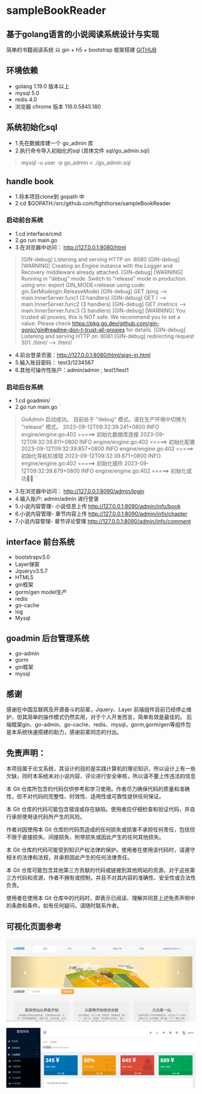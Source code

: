 # sampleBookReader
## 基于golang语言的小说阅读系统设计与实现
简单的书籍阅读系统 以 gin + h5 + bootstrap 框架搭建
[GITHUB](https://github.com/fighthorse/sampleBookReader)

## 环境依赖
+ golang 1.19.0 版本以上
+ mysql 5.0 
+ redis 4.0
+ 浏览器 chrome 版本 116.0.5845.180

## 系统初始化sql
+ 1.先在数据库建一个 go_admin 库
+ 2.执行命令导入初始化的sql (具体文件 sql/go_admin.sql)
> mysql -u user -p  go_admin < ./go_admin.sql

## handle book
+ 1.将本项目clone到 gopath 中 
+ 2.cd $GOPATH:/src/github.com/fighthorse/sampleBookReader

### 启动前台系统 
+ 1.cd interface/cmd
+ 2.go run main.go
+ 3.在浏览器中访问： http://127.0.0.1:8080/html

>[GIN-debug] Listening and serving HTTP on :8080
>[GIN-debug] [WARNING] Creating an Engine instance with the Logger and Recovery middleware already attached.
>[GIN-debug] [WARNING] Running in "debug" mode. Switch to "release" mode in production.
> using env:   export GIN_MODE=release
> using code:  gin.SetMode(gin.ReleaseMode)
>[GIN-debug] GET    /ping                     --> main.InnerServer.func1 (3 handlers)
>[GIN-debug] GET    /                         --> main.InnerServer.func2 (3 handlers)
>[GIN-debug] GET    /metrics                  --> main.InnerServer.func3 (3 handlers)
>[GIN-debug] [WARNING] You trusted all proxies, this is NOT safe. We recommend you to set a value.
>Please check https://pkg.go.dev/github.com/gin-gonic/gin#readme-don-t-trust-all-proxies for details.
>[GIN-debug] Listening and serving HTTP on :8081
>[GIN-debug] redirecting request 301: /html/ --> /html/

+ 4.前台登录页面：http://127.0.0.1:8080/html/sign-in.html
+ 5.输入账目密码： test3/1234567
+ 6.其他可操作性账户：admin/admin ; test1/test1

### 启动后台系统
+ 1.cd goadmin/
+ 2.go run main.go
`
> GoAdmin 启动成功。
>目前处于 "debug" 模式。请在生产环境中切换为 "release" 模式。
>2023-09-12T09:32:39.241+0800    INFO    engine/engine.go:402    =====> 初始化数据库连接
>2023-09-12T09:32:39.811+0800    INFO    engine/engine.go:402    =====> 初始化配置
>2023-09-12T09:32:39.857+0800    INFO    engine/engine.go:402    =====> 初始化导航栏按钮
>2023-09-12T09:32:39.871+0800    INFO    engine/engine.go:402    =====> 初始化插件
>2023-09-12T09:32:39.879+0800    INFO    engine/engine.go:402    =====> 初始化成功🍺🍺
`

+ 3.在浏览器中访问： http://127.0.0.1:8090/admin/login
+ 4.输入账户: admin/admin 进行登录
+ 5.小说内容管理- 小说信息上传  http://127.0.0.1:8090/admin/info/book
+ 6.小说内容管理- 章节内容上传  http://127.0.0.1:8090/admin/info/chapter
+ 7.小说内容管理- 章节评论管理  http://127.0.0.1:8090/admin/info/comment

## interface 前台系统
+ bootstrapv3.0
+ Layer弹窗
+ Jqueryv3.5.7
+ HTML5
+ gin框架
+ gorm/gen model生产
+ redis
+ go-cache
+ log
+ Mysql

## goadmin 后台管理系统
+ go-admin
+ gorm
+ gin框架
+ mysql

## 感谢
感谢在中国互联网及开源奋斗的前辈，Jquery、Layer 前端组件目前已经停止维护，但其简单的操作模式仍然实用，对于个人开发而言，简单有效是最佳的。
后端框架gin、go-admin、go-cache、redis、mysql，gorm,gorm/gen等组件包是本系统快速搭建的助力，感谢前辈同志的付出。

## 免责声明：

本项目属于论文系统，其设计的目的是实践计算机的理论知识，所以设计上有一些欠缺，同时本系统未对小说内容、评论进行安全审核，所以请不要上传违法的信息

本 Git 仓库所包含的代码仅供参考和学习使用。作者尽力确保代码的质量和准确性，但不对代码的完整性、时效性、适用性或可靠性提供任何保证。

本 Git 仓库的代码可能包含错误或存在缺陷。使用者应仔细检查和验证代码，并自行承担使用该代码所产生的风险。

作者对因使用本 Git 仓库的代码而造成的任何损失或损害不承担任何责任，包括但不限于直接损失、间接损失、附带损失或因此产生的任何其他损失。

本 Git 仓库的代码可能受到知识产权法律的保护。使用者在使用该代码时，请遵守相关的法律和法规，并承担因此产生的任何法律责任。

本 Git 仓库可能包含其他第三方贡献的代码或链接到其他网站的资源。对于这些第三方代码和资源，作者不拥有或控制，并且不对其内容的准确性、安全性或合法性负责。

使用者在使用本 Git 仓库中的代码时，即表示已阅读、理解并同意上述免责声明中的条款和条件。如有任何疑问，请随时联系作者。

## 可视化页面参考
![首页图片](./uploads/homepage.png)

![后台图片](./uploads/img.png)
